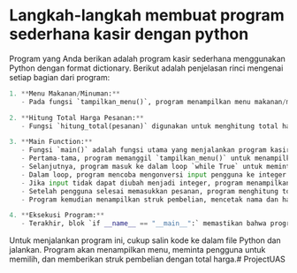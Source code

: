 # Langkah-langkah membuat program sederhana kasir dengan python 
Program yang Anda berikan adalah program kasir sederhana menggunakan Python dengan format dictionary. Berikut adalah penjelasan rinci mengenai setiap bagian dari program:
```python
1. **Menu Makanan/Minuman:**
   - Pada fungsi `tampilkan_menu()`, program menampilkan menu makanan/minuman beserta nomor dan harga menggunakan perulangan `for`.

2. **Hitung Total Harga Pesanan:**
   - Fungsi `hitung_total(pesanan)` digunakan untuk menghitung total harga pesanan. Program melakukan iterasi melalui pesanan yang telah dibuat dan menambahkan harga masing-masing item ke total.

3. **Main Function:**
   - Fungsi `main()` adalah fungsi utama yang menjalankan program kasir.
   - Pertama-tama, program memanggil `tampilkan_menu()` untuk menampilkan opsi menu kepada pengguna.
   - Selanjutnya, program masuk ke dalam loop `while True` untuk meminta pengguna memilih menu. Pengguna dapat memasukkan nomor menu atau mengetik 'selesai' untuk menyelesaikan pesanan.
   - Dalam loop, program mencoba mengonversi input pengguna ke integer. Jika berhasil, itu dianggap sebagai nomor menu, dan program memeriksa apakah nomor menu tersebut valid. Jika valid, nomor menu ditambahkan ke dalam pesanan; jika tidak valid, pesan kesalahan ditampilkan.
   - Jika input tidak dapat diubah menjadi integer, program menampilkan pesan kesalahan.
   - Setelah pengguna selesai memasukkan pesanan, program menghitung total harga menggunakan fungsi `hitung_total(pesanan)`.
   - Program kemudian menampilkan struk pembelian, mencetak nama dan harga setiap item pesanan, dan total harga keseluruhan.

4. **Eksekusi Program:**
   - Terakhir, blok `if __name__ == "__main__":` memastikan bahwa program hanya dijalankan jika script ini dieksekusi langsung (bukan diimpor sebagai modul oleh script lain).
```

Untuk menjalankan program ini, cukup salin kode ke dalam file Python dan jalankan. Program akan menampilkan menu, meminta pengguna untuk memilih, dan memberikan struk pembelian dengan total harga.# ProjectUAS
